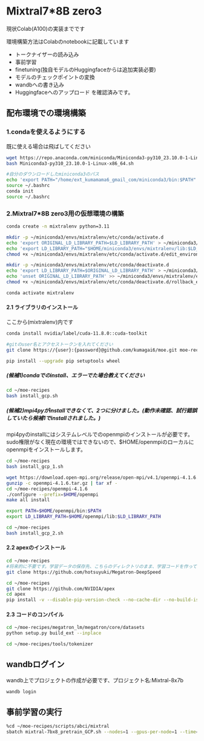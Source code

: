 # Mixtral7*8B zero3
現状Colab(A100)の実装までです

環境構築方法はColabのnotebookに記載しています
* トークナイザーの読み込み
* 事前学習
* finetuning(独自モデルのHuggingfaceからは追加実装必要)
* モデルのチェックポイントの変換
* wandbへの書き込み
* Huggingfaceへのアップロード
を確認済みです。

## 配布環境での環境構築

### 1.condaを使えるようにする
既に使える場合は飛ばしてください

```bash
wget https://repo.anaconda.com/miniconda/Miniconda3-py310_23.10.0-1-Linux-x86_64.sh
bash Miniconda3-py310_23.10.0-1-Linux-x86_64.sh

#自分のダウンロードしたminiconda3のパス
echo 'export PATH="/home/ext_kumamama6_gmail_com/miniconda3/bin:$PATH"' >> ~/.bashrc
source ~/.bashrc
conda init
source ~/.bashrc
```

### 2.Mixtral7*8B zero3用の仮想環境の構築

```bash
conda create -n mixtralenv python=3.11

mkdir -p ~/miniconda3/envs/mixtralenv/etc/conda/activate.d
echo 'export ORIGINAL_LD_LIBRARY_PATH=$LD_LIBRARY_PATH' > ~/miniconda3/envs/mixtralenv/etc/conda/activate.d/edit_environment_variable.sh
echo 'export LD_LIBRARY_PATH="$HOME/miniconda3/envs/mixtralenv/lib:$LD_LIBRARY_PATH"' >> ~/miniconda3/envs/mixtralenv/etc/conda/activate.d/edit_environment_variable.sh
chmod +x ~/miniconda3/envs/mixtralenv/etc/conda/activate.d/edit_environment_variable.sh

mkdir -p ~/miniconda3/envs/mixtralenv/etc/conda/deactivate.d
echo 'export LD_LIBRARY_PATH=$ORIGINAL_LD_LIBRARY_PATH' > ~/miniconda3/envs/mixtralenv/etc/conda/deactivate.d/rollback_environment_variable.sh
echo 'unset ORIGINAL_LD_LIBRARY_PATH' >> ~/miniconda3/envs/mixtralenv/etc/conda/deactivate.d/rollback_environment_variable.sh
chmod +x ~/miniconda3/envs/mixtralenv/etc/conda/deactivate.d/rollback_environment_variable.sh

conda activate mixtralenv
```

#### 2.1 ライブラリのインストール
ここから(mixtralenv)内です

```bash
conda install nvidia/label/cuda-11.8.0::cuda-toolkit

#gitのuser名とアクセストークンを入れてください
git clone https://{user}:{password}@github.com/kumagai6/moe.git moe-recipes

pip install --upgrade pip setuptools wheel
```
##### (候補1)condaでのinstall、エラーでた場合教えてください
```bash
cd ~/moe-recipes
bash install_gcp.sh
```

##### (候補2)mpi4pyがinstallできなくて、2つに分けました。(動作未確認、試行錯誤していたら候補1でinstallされました。)
mpi4pyのinstallにはシステムレベルでのopenmpiのインストールが必要です。sudo権限がなく現在の環境ではできないので、$HOME/openmpiのローカルにopenmpiをインストールします。
```bash
cd ~/moe-recipes
bash install_gcp_1.sh

wget https://download.open-mpi.org/release/open-mpi/v4.1/openmpi-4.1.6.tar.gz
gunzip -c openmpi-4.1.6.tar.gz | tar xf -
cd ~/moe-recipes/openmpi-4.1.6
./configure --prefix=$HOME/openmpi
make all install

export PATH=$HOME/openmpi/bin:$PATH
export LD_LIBRARY_PATH=$HOME/openmpi/lib:$LD_LIBRARY_PATH

cd ~/moe-recipes
bash install_gcp_2.sh
```

#### 2.2 apexのインストール
```bash
cd ~/moe-recipes
#将来的に不要です。学習データの保存先、こちらのディレクトリのまま、学習コードを作ってしまいました。
git clone https://github.com/hotsuyuki/Megatron-DeepSpeed

cd ~/moe-recipes
git clone https://github.com/NVIDIA/apex
cd apex
pip install -v --disable-pip-version-check --no-cache-dir --no-build-isolation --config-settings "--build-option=--cpp_ext" --config-settings "--build-option=--cuda_ext" ./
```

#### 2.3 コードのコンパイル
```bash
cd ~/moe-recipes/megatron_lm/megatron/core/datasets
python setup.py build_ext --inplace

cd ~/moe-recipes/tools/tokenizer

```

## wandbログイン
wandb上でプロジェクトの作成が必要です、プロジェクト名:Mixtral-8x7b
```bash
wandb login
```


## 事前学習の実行
```bash
%cd ~/moe-recipes/scripts/abci/mixtral
sbatch mixtral-7bx8_pretrain_GCP.sh --nodes=1 --gpus-per-node=1 --time=06:00:00
```
